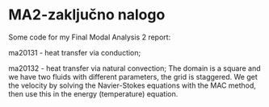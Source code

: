 # MA2-zaključno nalogo
Some code for my Final Modal Analysis 2 report:

ma20131 - heat transfer via conduction;

ma20132 - heat transfer via natural convection;
The domain is a square and we have two fluids with different parameters, the grid is staggered.
We get the velocity by solving the Navier-Stokes equations with the MAC method, then use this in the energy (temperature) equation.
